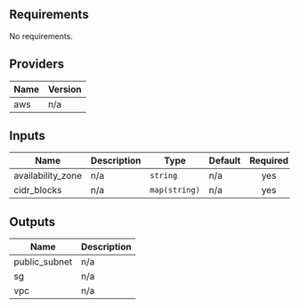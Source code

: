 ## Requirements

No requirements.

## Providers

| Name | Version |
|------|---------|
| aws | n/a |

## Inputs

| Name | Description | Type | Default | Required |
|------|-------------|------|---------|:--------:|
| availability\_zone | n/a | `string` | n/a | yes |
| cidr\_blocks | n/a | `map(string)` | n/a | yes |

## Outputs

| Name | Description |
|------|-------------|
| public\_subnet | n/a |
| sg | n/a |
| vpc | n/a |

